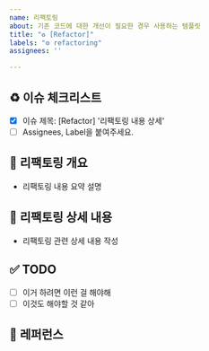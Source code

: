 ```yaml
---
name: 리팩토링
about: 기존 코드에 대한 개선이 필요한 경우 사용하는 템플릿
title: "♻️ [Refactor]"
labels: "⚙️ refactoring"
assignees: ''

---
```


## ♻️ 이슈 체크리스트

- [x] 이슈 제목: [Refactor] '리팩토링 내용 상세'
- [ ] Assignees, Label을 붙여주세요.

## 📄 리팩토링 개요

- 리팩토링 내용 요약 설명

## 📝 리팩토링 상세 내용

- 리팩토링 관련 상세 내용 작성

## ✅ TODO

<!-- 이슈를 태깅하셔도 됩니다! -->

- [ ] 이거 하려면 이런 걸 해야해
- [ ] 이것도 해야할 것 같아

## 📍 레퍼런스

<!-- 참고할 레퍼런스가 있다면 작성해 주세요. -->
